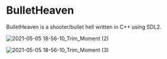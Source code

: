 # BulletHeaven

BulletHeaven is a shooter/bullet hell written in C++ using SDL2. 



![2021-05-05 18-56-10_Trim_Moment (2)](https://user-images.githubusercontent.com/78080278/117185554-280d6200-ae04-11eb-917c-a525df0c4955.jpg)



![2021-05-05 18-56-10_Trim_Moment (3)](https://user-images.githubusercontent.com/78080278/117185706-525f1f80-ae04-11eb-9195-9faaee1fc7ba.jpg)
